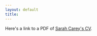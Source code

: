 ```yaml
---
layout: default
title: 
---
```

Here's a link to a PDF of [Sarah Carey's CV](/Docs/Carey_Sarah_CV_Nov2019.pdf).
